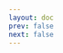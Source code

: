 ```yaml
---
layout: doc
prev: false
next: false
---
```


<CustomItemBox :item="{
  name: '染血的良民证',
  icon: '/wiki/item/letter_c.png',
  type: '信件',
  description: '',
  params: {
    stack: 1,
    durability: -1 
  },
  obtain: {
    found: [],
    npc: [],
    shop: [],
    gardening: []
  }
}" />
